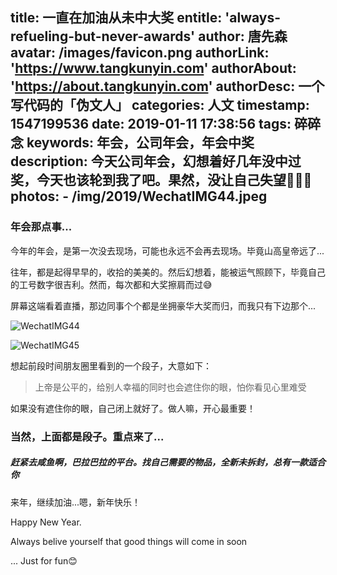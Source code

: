 title: 一直在加油从未中大奖
entitle: 'always-refueling-but-never-awards'
author: 唐先森
avatar: /images/favicon.png
authorLink: 'https://www.tangkunyin.com'
authorAbout: 'https://about.tangkunyin.com'
authorDesc: 一个写代码的「伪文人」
categories: 人文
timestamp: 1547199536
date: 2019-01-11 17:38:56
tags: 碎碎念
keywords: 年会，公司年会，年会中奖
description: 今天公司年会，幻想着好几年没中过奖，今天也该轮到我了吧。果然，没让自己失望🤣🤣🤣
photos:
    - /img/2019/WechatIMG44.jpeg
---


### 年会那点事...

今年的年会，是第一次没去现场，可能也永远不会再去现场。毕竟山高皇帝远了...

往年，都是起得早早的，收拾的美美的。然后幻想着，能被运气照顾下，毕竟自己的工号数字很吉利。然而，每次都和大奖擦肩而过😅

屏幕这端看着直播，那边同事个个都是坐拥豪华大奖而归，而我只有下边那个...

![WechatIMG44](/img/2019/WechatIMG44.jpeg)


![WechatIMG45](/img/2019/WechatIMG45.jpeg)



想起前段时间朋友圈里看到的一个段子，大意如下：

> 上帝是公平的，给别人幸福的同时也会遮住你的眼，怕你看见心里难受

如果没有遮住你的眼，自己闭上就好了。做人嘛，开心最重要！


### 当然，上面都是段子。重点来了...

##### **赶紧去咸鱼啊，巴拉巴拉的平台。找自己需要的物品，全新未拆封，总有一款适合你**

来年，继续加油...嗯，新年快乐！

Happy New Year.

Always belive yourself that good things will come in soon

... Just for fun😊







